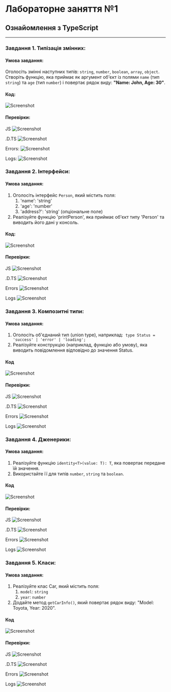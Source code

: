 # Лабораторне заняття №1 
## Ознайомлення з TypeScript
---
### Завдання 1. Типізація змінних:
#### Умова завдання:
Оголосіть змінні наступних типів: `string`, `number`, `boolean`, `array`, `object`. Створіть функцію, яка приймає як аргумент об'єкт із полями `name` (тип `string`) та `age` (тип `number`) і повертає рядок виду: **"Name: John, Age: 30"**.

#### Код:
![Screenshot](https://github.com/nick319933/KPZ/blob/main/PR2/screenshots/Screenshot%20from%202025-05-07%2014-05-43.png)

#### Перевірки:
JS
![Screenshot](https://github.com/nick319933/KPZ/blob/main/PR2/screenshots/Screenshot%20from%202025-05-07%2014-07-03.png)

.D.TS
![Screenshot](https://github.com/nick319933/KPZ/blob/main/PR2/screenshots/Screenshot%20from%202025-05-07%2014-07-40.png)

Errors:
![Screenshot](https://github.com/nick319933/KPZ/blob/main/PR2/screenshots/Screenshot%20from%202025-05-07%2014-08-21.png)

Logs:
![Screenshot](https://github.com/nick319933/KPZ/blob/main/PR2/screenshots/Screenshot%20from%202025-05-07%2014-09-04.png)


### Завдання 2. Інтерфейси:
#### Умова завдання:
1. Оголосіть інтерфейс `Person`, який містить поля:
	1. 'name': 'string'
	2. 'age': 'number'
	3. 'address?': 'string' (опціональне поле)
2. Реалізуйте функцію 'printPerson', яка приймає об'єкт типу 'Person' та виводить його дані у консоль.

#### Код:
![Screenshot](https://github.com/nick319933/KPZ/blob/main/PR2/screenshots/Screenshot%20from%202025-05-07%2014-21-40.png)

#### Перевірки:
JS
![Screenshot](https://github.com/nick319933/KPZ/blob/main/PR2/screenshots/Screenshot%20from%202025-05-07%2014-22-04.png)

.D.TS
![Screenshot](https://github.com/nick319933/KPZ/blob/main/PR2/screenshots/Screenshot%20from%202025-05-07%2014-22-38.png)

Errors
![Screenshot](https://github.com/nick319933/KPZ/blob/main/PR2/screenshots/Screenshot%20from%202025-05-07%2014-23-13.png)

Logs
![Screenshot](https://github.com/nick319933/KPZ/blob/main/PR2/screenshots/Screenshot%20from%202025-05-07%2014-23-42.png)


### Завдання 3. Композитні типи:
#### Умова завдання:
1. Оголосіть об'єднаний тип (union type), наприклад: 
	`type Status = 'success' | 'error' | 'loading';`
2. Реалізуйте конструкцію (наприклад, функцію або умову), яка виводить повідомлення відповідно до значення Status.

#### Код
![Screenshot](https://github.com/nick319933/KPZ/blob/main/PR2/screenshots/Screenshot%20from%202025-05-07%2014-34-39.png)

#### Перевірки:
JS
![Screenshot](https://github.com/nick319933/KPZ/blob/main/PR2/screenshots/Screenshot%20from%202025-05-07%2014-35-29.png)

.D.TS
![Screenshot](https://github.com/nick319933/KPZ/blob/main/PR2/screenshots/Screenshot%20from%202025-05-07%2014-35-50.png)

Errors
![Screenshot](https://github.com/nick319933/KPZ/blob/main/PR2/screenshots/Screenshot%20from%202025-05-07%2014-36-03.png)

Logs
![Screenshot](https://github.com/nick319933/KPZ/blob/main/PR2/screenshots/Screenshot%20from%202025-05-07%2014-38-35.png)


### Завдання 4. Дженерики:
#### Умова завдання:
1. Реалізуйте функцію `identity<T>(value: T): T`, яка повертає передане їй значення.
2. Використайте її для типів `number`, `string` та `boolean`.

#### Код
![Screenshot](https://github.com/nick319933/KPZ/blob/main/PR2/screenshots/Screenshot%20from%202025-05-07%2014-46-59.png)

#### Перевірки:
JS
![Screenshot](https://github.com/nick319933/KPZ/blob/main/PR2/screenshots/Screenshot%20from%202025-05-07%2014-47-34.png)

.D.TS
![Screenshot](https://github.com/nick319933/KPZ/blob/main/PR2/screenshots/Screenshot%20from%202025-05-07%2014-47-46.png)

Errors
![Screenshot](https://github.com/nick319933/KPZ/blob/main/PR2/screenshots/Screenshot%20from%202025-05-07%2014-47-51.png)

Logs
![Screenshot](https://github.com/nick319933/KPZ/blob/main/PR2/screenshots/Screenshot%20from%202025-05-07%2014-48-02.png)



### Завдання 5. Класи:
#### Умова завдання:
1. Реалізуйте клас Car, який містить поля:
	1. `model`: `string`
	2. `year`: `number`
2. Додайте метод `getCarInfo()`, який повертає рядок виду: "Model: Toyota, Year: 2020".

#### Код
![Screenshot](https://github.com/nick319933/KPZ/blob/main/PR2/screenshots/Screenshot%20from%202025-05-07%2014-55-45.png)

#### Перевірки:
JS
![Screenshot](https://github.com/nick319933/KPZ/blob/main/PR2/screenshots/Screenshot%20from%202025-05-07%2014-56-11.png)

.D.TS
![Screenshot](https://github.com/nick319933/KPZ/blob/main/PR2/screenshots/Screenshot%20from%202025-05-07%2014-56-24.png)

Errors
![Screenshot](https://github.com/nick319933/KPZ/blob/main/PR2/screenshots/Screenshot%20from%202025-05-07%2014-56-47.png)

Logs
![Screenshot](https://github.com/nick319933/KPZ/blob/main/PR2/screenshots/Screenshot%20from%202025-05-07%2014-57-04.png)

